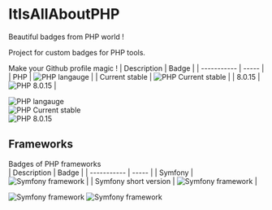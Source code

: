 # ItIsAllAboutPHP
Beautiful badges from PHP world ! 

Project for custom badges for PHP tools. 

Make your Github profile magic !
 | Description | Badge | 
 | ----------- | ----- | 
 |     PHP     |   ![PHP langauge](https://img.shields.io/badge/PHP-Language-blue?color=gray&labelColor=4F5B93)  |
 | Current stable | ![PHP Current stable](https://img.shields.io/badge/PHP%208.1.2-Language-blue?color=gray&labelColor=4F5B93) |
 | 8.0.15 | ![PHP 8.0.15](https://img.shields.io/badge/PHP%208.0.15-Language-blue?color=gray&labelColor=4F5B93) |
 

 
 

![PHP langauge](https://img.shields.io/badge/PHP-Language-blue?color=gray&labelColor=4F5B93&style=for-the-badge)   
![PHP Current stable](https://img.shields.io/badge/PHP%208.1.2-Language-blue?color=gray&labelColor=4F5B93&style=for-the-badge)   
![PHP 8.0.15](https://img.shields.io/badge/PHP%208.0.15-Language-blue?color=gray&labelColor=4F5B93&style=for-the-badge)   

## Frameworks
Badges of PHP frameworks  
| Description | Badge |
| ----------- | ----- |
| Symfony | ![Symfony framework](https://img.shields.io/badge/Symfony-Framework-blue?color=blue&labelColor=black&logo=symfony) |
| Symfony short version | ![Symfony framework](https://img.shields.io/badge/Symfony-blue?color=blue&labelColor=black&logo=symfony) |
  
![Symfony framework](https://img.shields.io/badge/Symfony-Framework-blue?color=blue&labelColor=black&logo=symfony&style=for-the-badge)
![Symfony framework](https://img.shields.io/badge/Symfony-blue?color=blue&labelColor=black&logo=symfony&style=for-the-badge)
